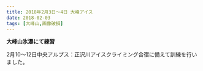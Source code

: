 ```yaml
---
title: 2018年2月3日～4日 大峰アイス
date: 2018-02-03
tags: [大峰山,画像破損]
---
```


**大峰山氷瀑にて練習**

2月10～12日中央アルプス：正沢川アイスクライミング合宿に備えて訓練を行いました。
